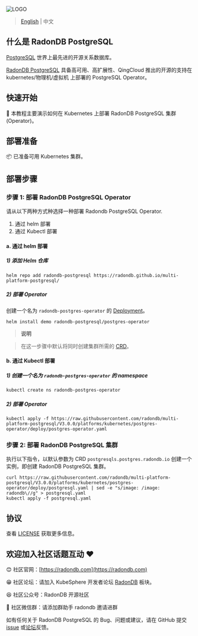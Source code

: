 ![LOGO](https://github.com/radondb/radondb-clickhouse-kubernetes/tree/main/document/_images/logo_radondb.png)
 
> [English](README.md) | 中文

## 什么是 RadonDB PostgreSQL

[PostgreSQL](https://www.postgresql.org/) 世界上最先进的开源关系数据库。

[RadonDB PostgreSQL](https://github.com/radondb/multi-platform-postgresql) 具备高可用、高扩展性、QingCloud 推出的开源的支持在 kubernetes/物理机/虚拟机 上部署的 PostgreSQL Operator。

## 快速开始

👀 本教程主要演示如何在 Kubernetes 上部署 RadonDB PostgreSQL 集群(Operator)。

## 部署准备

📦 已准备可用 Kubernetes 集群。

## 部署步骤

### 步骤 1: 部署 RadonDB PostgreSQL Operator

请从以下两种方式种选择一种部署 Radondb PostgreSQL Operator.
1. 通过 helm 部署
2. 通过 Kubectl 部署

#### a. 通过 helm 部署

##### 1) 添加 Helm 仓库

```plain
helm repo add radondb-postgresql https://radondb.github.io/multi-platform-postgresql/
```

##### 2) 部署 Operator

创建一个名为 `radondb-postgres-operator` 的 [Deployment](https://kubernetes.io/docs/concepts/workloads/controllers/deployment/)。

```plain
helm install demo radondb-postgresql/postgres-operator
```
> **说明**

> 在这一步骤中默认将同时创建集群所需的 [CRD](https://kubernetes.io/zh/docs/concepts/extend-kubernetes/api-extension/custom-resources/)。 

#### b. 通过 Kubectl 部署

##### 1) 创建一个名为 `radondb-postgres-operator` 的 namespace

```plain
kubectl create ns radondb-postgres-operator
```

##### 2) 部署 Operator

```plain
kubectl apply -f https://raw.githubusercontent.com/radondb/multi-platform-postgresql/V3.0.0/platforms/kubernetes/postgres-operator/deploy/postgres-operator.yaml
```

### 步骤 2: 部署 RadonDB PostgreSQL 集群

执行以下指令，以默认参数为 CRD `postgresqls.postgres.radondb.io` 创建一个实例，即创建 RadonDB PostgreSQL 集群。

```plain
curl https://raw.githubusercontent.com/radondb/multi-platform-postgresql/V3.0.0/platforms/kubernetes/postgres-operator/deploy/postgresql.yaml | sed -e "s/image: /image: radondb\//g" > postgresql.yaml
kubectl apply -f postgresql.yaml
```

## 协议

查看 [LICENSE](License) 获取更多信息。

## 欢迎加入社区话题互动 ❤️

😊 社区官网：[https://radondb.com](https://radondb.com)

😁 社区论坛：请加入 KubeSphere 开发者论坛 [RadonDB](https://kubesphere.com.cn/forum/t/RadonDB) 板块。

😆 社区公众号：RadonDB 开源社区

🦉 社区微信群：请添加群助手 radondb 邀请进群

如有任何关于 RadonDB PostgreSQL 的 Bug、问题或建议，请在 GitHub 提交 [issue](https://github.com/radondb/multi-platform-postgresql/issues) 或[论坛](https://kubesphere.com.cn/forum/t/RadonDB)反馈。

